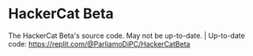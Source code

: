 # HackerCat Beta
The HackerCat Beta's source code. May not be up-to-date. | Up-to-date code: https://replit.com/@ParliamoDiPC/HackerCatBeta
